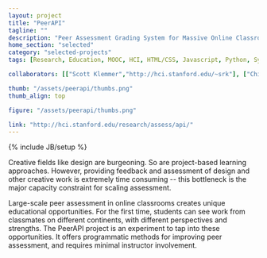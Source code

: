 ```yaml
---
layout: project
title: "PeerAPI"
tagline: ""
description: "Peer Assessment Grading System for Massive Online Classrooms"
home_section: "selected"
category: "selected-projects"
tags: [Research, Education, MOOC, HCI, HTML/CSS, Javascript, Python, Systems]

collaborators: [["Scott Klemmer","http://hci.stanford.edu/~srk"], ["Chinmay Kulkarni"]]

thumb: "/assets/peerapi/thumbs.png"
thumb_align: top

figure: "/assets/peerapi/thumbs.png"

link: "http://hci.stanford.edu/research/assess/api/"
---
```

{% include JB/setup %}

Creative fields like design are burgeoning. So are project-based learning approaches. However, providing feedback and assessment of design and other creative work is extremely time consuming -- this bottleneck is the major capacity constraint for scaling assessment. 

Large-scale peer assessment in online classrooms creates unique educational opportunities. For the first time, students can see work from classmates on different continents, with different perspectives and strengths. The PeerAPI project is an experiment to tap into these opportunities. It offers programmatic methods for improving peer assessment, and requires minimal instructor involvement.
